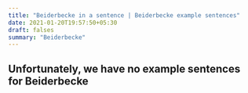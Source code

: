 ```yaml
---
title: "Beiderbecke in a sentence | Beiderbecke example sentences"
date: 2021-01-20T19:57:50+05:30
draft: falses
summary: "Beiderbecke"
---
```

## Unfortunately, we have no example sentences for Beiderbecke                 

